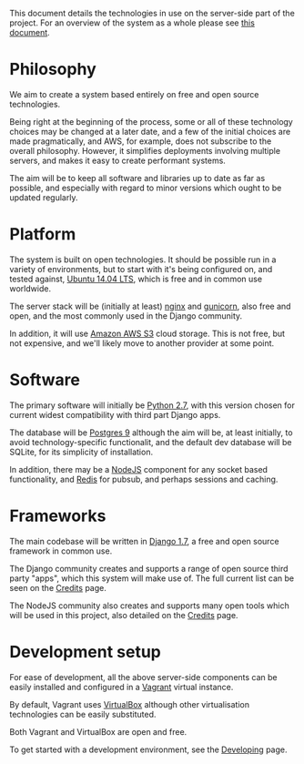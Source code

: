This document details the technologies in use on the server-side part of the project. For an overview of the system as a whole please see [this document](../docs/SYSTEM.md).

# Philosophy

We aim to create a system based entirely on free and open source technologies.

Being right at the beginning of the process, some or all of these technology choices may be changed at a later date, and a few of the initial choices are made pragmatically, and AWS, for example, does not subscribe to the overall philosophy. However, it simplifies deployments involving multiple servers, and makes it easy to create performant systems.

The aim will be to keep all software and libraries up to date as far as possible, and especially with regard to minor versions which ought to be updated regularly.

# Platform

The system is built on open technologies. It should be possible run in a variety of environments, but to start with it's being configured on, and tested against, [Ubuntu 14.04 LTS](https://wiki.ubuntu.com/LTS), which is free and in common use worldwide.

The server stack will be (initially at least) [nginx](http://wiki.nginx.org/Main) and [gunicorn](http://gunicorn.org/), also free and open, and the most commonly used in the Django community.

In addition, it will use [Amazon AWS S3](http://aws.amazon.com/s3/) cloud storage. This is not free, but not expensive, and we'll likely move to another provider at some point.

# Software

The primary software will initially be [Python 2.7](https://www.python.org/download/releases/2.7/), with this version chosen for current widest compatibility with third part Django apps.

The database will be [Postgres 9](http://www.postgresql.org/) although the aim will be, at least initially, to avoid technology-specific functionalit, and the default dev database will be SQLite, for its simplicity of installation.

In addition, there may be a [NodeJS](http://nodejs.org/) component for any socket based functionality, and [Redis](http://redis.io/) for pubsub, and perhaps sessions and caching.

# Frameworks

The main codebase will be written in [Django 1.7](https://www.djangoproject.com/), a free and open source framework in common use.

The Django community creates and supports a range of open source third party "apps", which this system will make use of. The full current list can be seen on the [Credits](../docs/CREDITS.md) page.

The NodeJS community also creates and supports many open tools which will be used in this project, also detailed on the [Credits](../docs/CREDITS.md) page.

# Development setup

For ease of development, all the above server-side components can be easily installed and configured in a [Vagrant](https://www.vagrantup.com/) virtual instance.

By default, Vagrant uses [VirtualBox](https://www.virtualbox.org/) although other virtualisation technologies can be easily substituted.

Both Vagrant and VirtualBox are open and free.

To get started with a development environment, see the [Developing](../docs/DEVELOPING.md) page.
